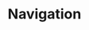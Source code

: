 ---
layout: "redirect"
redirect: "/docs/css/components/navigation/breadcrumbs.html"
title: "Navigation"
---